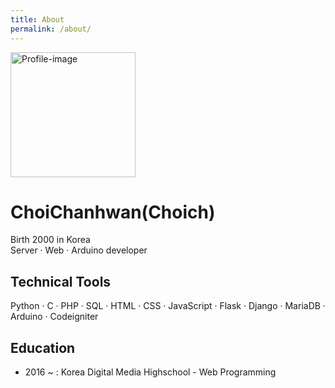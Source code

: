 ```yaml
---
title: About
permalink: /about/
---
```

<img src="https://raw.githubusercontent.com/choich/choich.github.io/master/assets/images/profile_image.png" alt="Profile-image" width="200"/>

# ChoiChanhwan(Choich)
Birth 2000 in Korea<br>
Server · Web · Arduino developer
## Technical Tools
Python · C · PHP · SQL · HTML · CSS · JavaScript · Flask · Django · MariaDB · Arduino · Codeigniter
## Education
* 2016 ~ : Korea Digital Media Highschool - Web Programming
